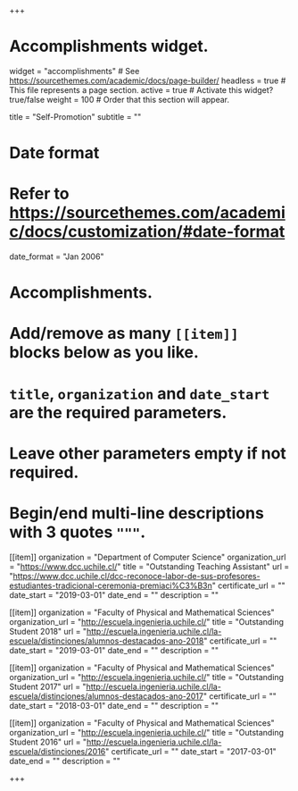+++
# Accomplishments widget.
widget = "accomplishments"  # See https://sourcethemes.com/academic/docs/page-builder/
headless = true  # This file represents a page section.
active = true  # Activate this widget? true/false
weight = 100  # Order that this section will appear.

title = "Self-Promotion"
subtitle = ""

# Date format
#   Refer to https://sourcethemes.com/academic/docs/customization/#date-format
date_format = "Jan 2006"

# Accomplishments.
#   Add/remove as many `[[item]]` blocks below as you like.
#   `title`, `organization` and `date_start` are the required parameters.
#   Leave other parameters empty if not required.
#   Begin/end multi-line descriptions with 3 quotes `"""`.

[[item]]
  organization = "Department of Computer Science"
  organization_url = "https://www.dcc.uchile.cl/"
  title = "Outstanding Teaching Assistant"
  url = "https://www.dcc.uchile.cl/dcc-reconoce-labor-de-sus-profesores-estudiantes-tradicional-ceremonia-premiaci%C3%B3n"
  certificate_url = ""
  date_start = "2019-03-01"
  date_end = ""
  description = ""

[[item]]
  organization = "Faculty of Physical and Mathematical Sciences"
  organization_url = "http://escuela.ingenieria.uchile.cl/"
  title = "Outstanding Student 2018"
  url = "http://escuela.ingenieria.uchile.cl/la-escuela/distinciones/alumnos-destacados-ano-2018"
  certificate_url = ""
  date_start = "2019-03-01"
  date_end = ""
  description = ""

[[item]]
  organization = "Faculty of Physical and Mathematical Sciences"
  organization_url = "http://escuela.ingenieria.uchile.cl/"
  title = "Outstanding Student 2017"
  url = "http://escuela.ingenieria.uchile.cl/la-escuela/distinciones/alumnos-destacados-ano-2017"
  certificate_url = ""
  date_start = "2018-03-01"
  date_end = ""
  description = ""

[[item]]
  organization = "Faculty of Physical and Mathematical Sciences"
  organization_url = "http://escuela.ingenieria.uchile.cl/"
  title = "Outstanding Student 2016"
  url = "http://escuela.ingenieria.uchile.cl/la-escuela/distinciones/2016"
  certificate_url = ""
  date_start = "2017-03-01"
  date_end = ""
  description = ""

+++
